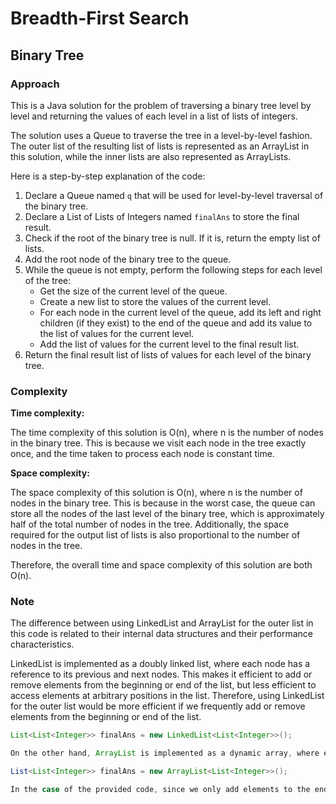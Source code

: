 # Breadth-First Search

## Binary Tree

### Approach

This is a Java solution for the problem of traversing a binary tree level by level and returning the values of each level in a list of lists of integers.

The solution uses a Queue to traverse the tree in a level-by-level fashion. The outer list of the resulting list of lists is represented as an ArrayList in this solution, while the inner lists are also represented as ArrayLists.

Here is a step-by-step explanation of the code:

1. Declare a Queue named `q` that will be used for level-by-level traversal of the binary tree.
2. Declare a List of Lists of Integers named `finalAns` to store the final result.
3. Check if the root of the binary tree is null. If it is, return the empty list of lists.
4. Add the root node of the binary tree to the queue.
5. While the queue is not empty, perform the following steps for each level of the tree:
   - Get the size of the current level of the queue.
   - Create a new list to store the values of the current level.
   - For each node in the current level of the queue, add its left and right children (if they exist) to the end of the queue and add its value to the list of values for the current level.
   - Add the list of values for the current level to the final result list.
6. Return the final result list of lists of values for each level of the binary tree.

### Complexity

**Time complexity:**

The time complexity of this solution is O(n), where n is the number of nodes in the binary tree. This is because we visit each node in the tree exactly once, and the time taken to process each node is constant time.

**Space complexity:**

The space complexity of this solution is O(n), where n is the number of nodes in the binary tree. This is because in the worst case, the queue can store all the nodes of the last level of the binary tree, which is approximately half of the total number of nodes in the tree. Additionally, the space required for the output list of lists is also proportional to the number of nodes in the tree.

Therefore, the overall time and space complexity of this solution are both O(n).

### Note

The difference between using LinkedList and ArrayList for the outer list in this code is related to their internal data structures and their performance characteristics.

LinkedList is implemented as a doubly linked list, where each node has a reference to its previous and next nodes. This makes it efficient to add or remove elements from the beginning or end of the list, but less efficient to access elements at arbitrary positions in the list. Therefore, using LinkedList for the outer list would be more efficient if we frequently add or remove elements from the beginning or end of the list.

```java
List<List<Integer>> finalAns = new LinkedList<List<Integer>>();

On the other hand, ArrayList is implemented as a dynamic array, where elements are stored in a contiguous block of memory. This makes it efficient to access elements at arbitrary positions in the list, but less efficient to add or remove elements from the beginning or end of the list. Therefore, using ArrayList for the outer list would be more efficient if we frequently access elements at arbitrary positions in the list.

List<List<Integer>> finalAns = new ArrayList<List<Integer>>();

In the case of the provided code, since we only add elements to the end of the outer list and do not access elements at arbitrary positions, using either LinkedList or ArrayList for the outer list should produce the same results in terms of correctness. However, using ArrayList may be more efficient in terms of memory usage and performance, especially for larger input trees, because it avoids the overhead of maintaining the linked list structure.

